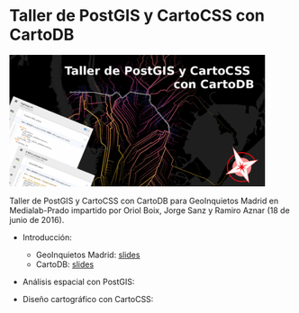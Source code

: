 # Taller de PostGIS y CartoCSS con CartoDB

<img src="/img/workshop.png" alt="workshop" height="auto" width="90%">

Taller de PostGIS y CartoCSS con CartoDB para GeoInquietos Madrid en Medialab-Prado impartido por Oriol Boix, Jorge Sanz y Ramiro Aznar (18 de junio de 2016).

* Introducción:
  *  GeoInquietos Madrid: [slides]()
  *  CartoDB: [slides]()

* Análisis espacial con PostGIS: []()

* Diseño cartográfico con CartoCSS: []()


